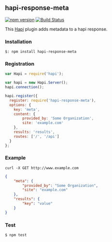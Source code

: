 ## hapi-response-meta

[![npm version](https://badge.fury.io/js/hapi-response-meta.svg)](http://badge.fury.io/js/hapi-response-meta)
[![Build Status](https://travis-ci.org/developmentseed/hapi-response-meta.svg?branch=master)](https://travis-ci.org/developmentseed/hapi-response-meta)

This [Hapi](http://hapijs.com/) plugin adds metadata to a hapi response.

### Installation

    $: npm install hapi-response-meta

### Registration

```javascript
var Hapi = require('hapi');

var hapi = new Hapi.Server();
hapi.connection();

hapi.register({
  register: require('hapi-response-meta'),
  options: {
    key: 'meta',
    content: {
        provided_by: 'Some Organization',
        site: 'example.com'
    },
    results: 'results',
    routes: ['/', '/api']
  }
};
```

### Example

    curl -X GET http://www.example.com

```json
{
    "meta": {
        "provided_by": "Some Organization",
        "site": "example.com"
    },
    "results": {
        "key": "value"
    }
}
```

### Test

    $ npm test
